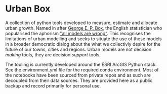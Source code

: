 # Urban Box

A collection of python tools developed to measure, estimate and allocate urban growth. Named in after [George E. P. Box](https://en.wikipedia.org/wiki/George_E._P._Box), the English statistician who popularised the aphorism ["all models are wrong"](https://en.wikipedia.org/wiki/All_models_are_wrong). This recognises the limitations of urban modelling and seeks to situate the use of these models in a broader democratic dialog about the what we collectivly desire for the future of our towns, cities and regions. Urban models are not decision *making* tools, they are decision *support* tools.

The tooling is currently developed around the ESRI ArcGIS Python stack. See the environment.yml file for the required conda environment. Most of the notebooks have been sourced from private repos and as such are decoupled from their data sources. They are provided here as a public backup and record primarily for personal use.